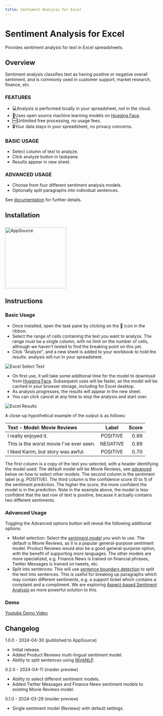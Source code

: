 ```yaml
---
title: Sentiment Analysis for Excel
---
```


# Sentiment Analysis for Excel

Provides sentiment analysis for text in Excel spreadsheets.

## Overview

Sentiment analysis classifies text as having positive or negative overall sentiment, and is commonly used in customer support, market research, finance, etc.

<h3>FEATURES</h3>

<ul>
    <li>💻Analysis is performed locally in your spreadsheet, not in the cloud.</li>
    <li>🤗Uses open source machine learning models on <a href="https://huggingface.co">Hugging Face</a>.</li>
    <li>🆓Unlimited free processing, no usage fees.</li>
    <li>🔒Your data stays in your spreadsheet, no privacy concerns.</li>
</ul>

<h3>BASIC USAGE</h3>

<ul>
    <li>Select column of text to analyze.</li>
    <li>Click analyze button in taskpane.</li>
    <li>Results appear in new sheet.</li>
</ul>

<h3>ADVANCED USAGE</h3>

<ul>
    <li>Choose from four different sentiment analysis models.</li>
    <li>Optionally split paragraphs into individual sentences.</li>
</ul>

See <a href="https://www.boardflare.com/tasks/nlp/sentiment">documentation</a> for further details.


## Installation

<a href="https://appsource.microsoft.com/en-us/product/office/WA200006918?tab=Overview">
    <img 
        src="/images/MS_AppSource.png" 
        alt="AppSource"
        style="padding-top: 10px; width: 200px;"
    />
</a>

## Instructions

### Basic Usage
- Once installed, open the task pane by clicking on the 🙂 icon in the ribbon.
- Select the range of cells containing the text you want to analyze. The range must be a single column, with no limit on the number of cells, although we haven't tested to find the breaking point on this yet.
- Click "Analyze", and a new sheet is added to your workbook to hold the results.
analysis will run in your spreadsheet.

![Excel Select Text](/images/excel-sentiment-select.png)

- On first use, it will take some additional time for the model to download from [Hugging Face](https://huggingface.co/).  Subsequent uses will be faster, as the model will be cached in your browser storage, including for Excel desktop.
- As analysis progresses, the results will appear in the new sheet.
- You can click cancel at any time to stop the analysis and start over.

![Excel Results](/images/excel-sentiment-results.png)

A close-up hypothetical example of the output is as follows:

| Text - Model: Movie Reviews | Label | Score |
| :----- | :----: | ----: |
| I really enjoyed it. | POSITIVE | 0.99 |
| This is the worst movie I've ever seen. | NEGATIVE | 0.99 |
| I liked Karim, but story was awful. |  POSITIVE |  0.70 |

The first column is a copy of the text you selected, with a header identifying the model used. The default model will be Movie Reviews, see [advanced](#advanced) below on how to select other models.  The second column is the sentiment label (e.g. POSITIVE).  The third column is the confidence score (0 to 1) of the sentiment prediction.  The higher the score, the more confident the model is in the prediction.  Note in the example above, the model is less confident that the last row of text is positive, because it actually contains two different sentiments.

### Advanced Usage

Toggling the Advanced options button will reveal the following additional options:

- Model selection:  Select the [sentiment model](#models) you wish to use.  The default is Movie Reviews, as it is a popular general-purpose sentiment model. Product Reviews would also be a good general-purpose option, with the benefit of supporting more languages. The other models are more specialized, e.g. Finance News is trained on financial phrases, Twitter Messages is trained on tweets, etc.
- Split into sentences:  This will use [sentence boundary detection](https://en.wikipedia.org/wiki/Sentence_boundary_disambiguation) to split the text into sentences.  This is useful for breaking up paragraphs which may contain different sentiments, e.g. a support ticket which contains a complaint and a compliment.  We are exploring [Aspect-based Sentiment Analysis](https://paperswithcode.com/task/aspect-based-sentiment-analysis) as more powerful solution to this.

### Demo

[Youtube Demo Video](http://www.youtube.com/watch?v=Qek18IJXClM)

## Changelog

1.0.0 - 2024-04-30 (published to AppSource)
- Initial release.
- Added Product Reviews multi-lingual sentiment model.
- Ability to split sentences using [WinkNLP](https://winkjs.org/wink-nlp/).

0.2.0 - 2024-04-11 (insider preview)
- Ability to select different sentiment models.
- Added Twitter Messages and Finance News sentiment models to existing Movie Reviews model.

0.1.0 - 2024-03-29 (insider preview)
- Single sentiment model (Reviews) with default settings.